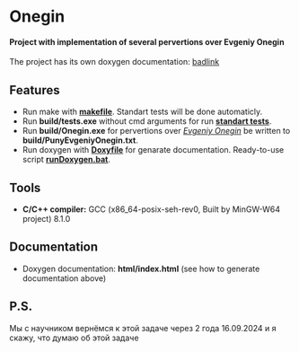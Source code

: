 # Onegin
#### Project with implementation of several pervertions over Evgeniy Onegin

The project has its own doxygen documentation: [badlink](https://github.com/Maximilian04/SystemProgramming/wiki)

## Features

* Run make with [**makefile**](https://github.com/Maximilian04/SystemProgramming/blob/main/Summer22/003.Onegin/makefile). Standart tests will be done automaticly.
* Run **build/tests.exe** without cmd arguments for run [**standart tests**](https://github.com/Maximilian04/SystemProgramming/blob/main/Summer22/003.Onegin/tests/standartTests.txt).
* Run **build/Onegin.exe** for pervertions over [*Evgeniy Onegin*](https://github.com/Maximilian04/SystemProgramming/blob/main/Summer22/003.Onegin/EvgeniyOnegin.txt) be written to **build/PunyEvgeniyOnegin.txt**.
* Run doxygen with [**Doxyfile**](https://github.com/Maximilian04/SystemProgramming/blob/main/Summer22/003.Onegin/Doxyfile) for genarate documentation. Ready-to-use script [**runDoxygen.bat**](https://github.com/Maximilian04/SystemProgramming/blob/main/Summer22/003.Onegin/runDoxygen.bat).

## Tools

* **C/C++ compiler:** GCC (x86_64-posix-seh-rev0, Built by MinGW-W64 project) 8.1.0

## Documentation

* Doxygen documentation: **html/index.html** (see how to generate documentation above)


## P.S.

Мы с научником вернёмся к этой задаче через 2 года 16.09.2024 и я скажу, что думаю об этой задаче

